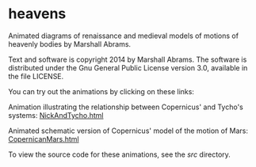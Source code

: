 heavens
=======

Animated diagrams of renaissance and medieval models of motions of
heavenly bodies by Marshall Abrams.

Text and software is copyright 2014 by Marshall Abrams. The software is
distributed under the Gnu General Public License version 3.0, available
in the file LICENSE.

You can try out the animations by clicking on these links:

Animation illustrating the relationship between Copernicus' and Tycho's systems:
[NickAndTycho.html](http://members.logical.net/~marshall/NickAndTycho.html)

Animated schematic version of Copernicus' model of the motion of Mars:
[CopernicanMars.html](http://members.logical.net/~marshall/CopernicanMars.html)

To view the source code for these animations, see the *src* directory.
